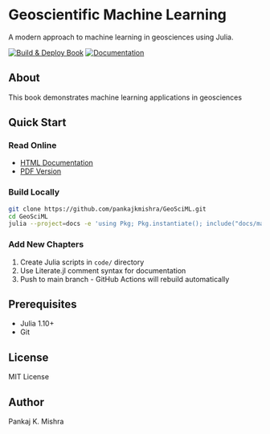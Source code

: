 # Geoscientific Machine Learning

A modern approach to machine learning in geosciences using Julia.

[![Build & Deploy Book](https://github.com/pankajkmishra/GeoSciML/actions/workflows/docs.yml/badge.svg)](https://github.com/pankajkmishra/GeoSciML/actions/workflows/docs.yml)
[![Documentation](https://img.shields.io/badge/docs-stable-blue.svg)](https://pankajkmishra.github.io/GeoSciML/)

## About

This book demonstrates machine learning applications in geosciences 

## Quick Start

### Read Online
- [HTML Documentation](https://pankajkmishra.github.io/GeoSciML/)
- [PDF Version](https://pankajkmishra.github.io/GeoSciML/GeoSciML.pdf)

### Build Locally

```bash
git clone https://github.com/pankajkmishra/GeoSciML.git
cd GeoSciML
julia --project=docs -e 'using Pkg; Pkg.instantiate(); include("docs/make.jl")'
```

### Add New Chapters

1. Create Julia scripts in `code/` directory
2. Use Literate.jl comment syntax for documentation
3. Push to main branch - GitHub Actions will rebuild automatically

## Prerequisites

- Julia 1.10+
- Git

## License

MIT License

## Author

Pankaj K. Mishra